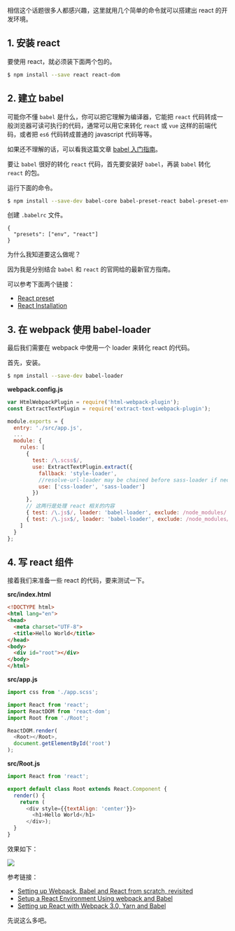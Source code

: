 相信这个话题很多人都感兴趣，这里就用几个简单的命令就可以搭建出 react 的开发环境。

## 1. 安装 react

要使用 react，就必须装下面两个包的。

``` bash
$ npm install --save react react-dom
```

## 2. 建立 babel

可能你不懂 `babel` 是什么，你可以把它理解为编译器，它能把 `react` 代码转成一般浏览器可读可执行的代码，通常可以用它来转化 `react` 或 `vue` 这样的前端代码，或者把 `es6` 代码转成普通的 javascript 代码等等。

如果还不理解的话，可以看我这篇文章 [babel 入门指南](https://www.rails365.net/articles/babel-ru-men-zhi-nan)。

要让 `babel` 很好的转化 `react` 代码，首先要安装好 `babel`，再装 `babel` 转化 `react` 的包。

运行下面的命令。

``` bash
$ npm install --save-dev babel-core babel-preset-react babel-preset-env
```

创建 `.babelrc` 文件。

```
{
  "presets": ["env", "react"]
}
```

为什么我知道要这么做呢？

因为我是分别结合 `babel` 和 `react` 的官网给的最新官方指南。

可以参考下面两个链接：

- [React preset](https://babeljs.io/docs/plugins/preset-react/)
- [React Installation](https://reactjs.org/docs/installation.html)

## 3. 在 webpack 使用 babel-loader

最后我们需要在 webpack 中使用一个 loader 来转化 react 的代码。

首先，安装。

``` bash
$ npm install --save-dev babel-loader
```

**webpack.config.js**

``` javascript
var HtmlWebpackPlugin = require('html-webpack-plugin');
const ExtractTextPlugin = require('extract-text-webpack-plugin');

module.exports = {
  entry: './src/app.js',
  ...
  module: {
    rules: [
      {
        test: /\.scss$/,
        use: ExtractTextPlugin.extract({
          fallback: 'style-loader',
          //resolve-url-loader may be chained before sass-loader if necessary
          use: ['css-loader', 'sass-loader']
        })
      },
      // 这两行是处理 react 相关的内容
      { test: /\.js$/, loader: 'babel-loader', exclude: /node_modules/ },
      { test: /\.jsx$/, loader: 'babel-loader', exclude: /node_modules/ }
    ]
  }
};
```

## 4. 写 react 组件

接着我们来准备一些 react 的代码，要来测试一下。

**src/index.html**

``` html
<!DOCTYPE html>
<html lang="en">
<head>
  <meta charset="UTF-8">
  <title>Hello World</title>
</head>
<body>
  <div id="root"></div>
</body>
</html>
```

**src/app.js**

``` javascript
import css from './app.scss';

import React from 'react';
import ReactDOM from 'react-dom';
import Root from './Root';

ReactDOM.render(
  <Root></Root>,
  document.getElementById('root')
);
```

**src/Root.js**

``` javascript
import React from 'react';

export default class Root extends React.Component {
  render() {
    return (
      <div style={{textAlign: 'center'}}>
        <h1>Hello World</h1>
      </div>);
  }
}
```

效果如下：

![](https://rails365.oss-cn-shenzhen.aliyuncs.com/uploads/photo/image/480/2017/10c0036dbb58d4e7f45fd5fae5cc09ef.png)

参考链接：

- [Setting up Webpack, Babel and React from scratch, revisited](https://stanko.github.io/webpack-babel-react-revisited/)
- [Setup a React Environment Using webpack and Babel](https://scotch.io/tutorials/setup-a-react-environment-using-webpack-and-babel)
- [Setting up React with Webpack 3.0, Yarn and Babel](https://www.codementor.io/goodnesskay/setting-up-react-with-webpack-3-0-yarn-and-babel-9ftd5phqz)

先说这么多吧。